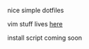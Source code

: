 nice simple dotfiles

vim stuff lives [here](https://github.com/albronca/.vim)

install script coming soon
